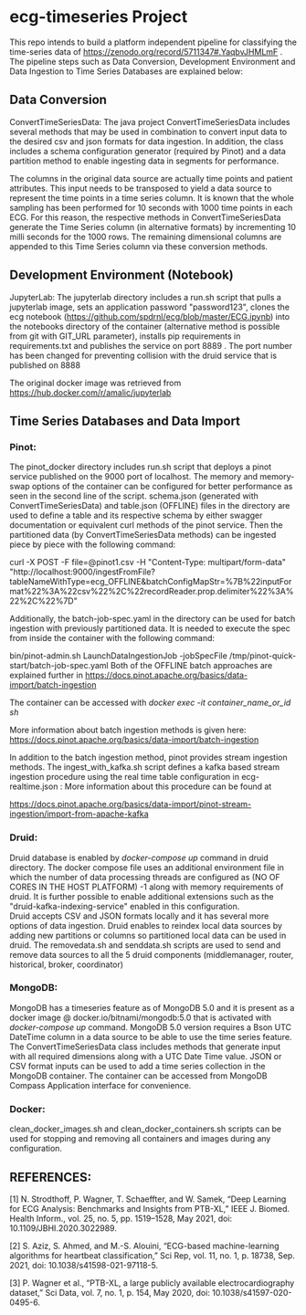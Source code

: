# ecg-timeseries Project

This repo intends to build a platform independent pipeline for classifying the time-series data of https://zenodo.org/record/5711347#.YaqbvJHMLmF . The pipeline steps such as Data Conversion, Development Environment and Data Ingestion to Time Series Databases are explained below:

## Data Conversion

ConvertTimeSeriesData:
The java project ConvertTimeSeriesData includes several methods that may be used in combination to convert input data to the desired csv and json formats for data ingestion. In addition, the class includes a schema configuration generator (required by Pinot) and a data partition method to enable ingesting data in segments for performance. 

The columns in the original data source are actually time points and patient attributes. This input needs to be transposed to yield a data source to represent the time points in a time series column. It is known that the whole sampling has been performed for 10 seconds with 1000 time points in each ECG. For this reason, the respective methods in ConvertTimeSeriesData generate the Time Series column (in alternative formats) by incrementing 10 milli seconds for the 1000 rows. The remaining dimensional columns are appended to this Time Series column via these conversion methods.     

## Development Environment (Notebook)

JupyterLab:
The jupyterlab directory includes a run.sh script that pulls a jupyterlab image, sets an application password "password123", clones the ecg notebook (https://github.com/spdrnl/ecg/blob/master/ECG.ipynb) into the notebooks directory of the container (alternative method is possible from git with GIT_URL parameter), installs pip requirements in requirements.txt and publishes the service on port 8889 . The port number has been changed for preventing collision with the druid service that is published on 8888

The original docker image was retrieved from https://hub.docker.com/r/amalic/jupyterlab

## Time Series Databases and Data Import

### Pinot:
The pinot_docker directory includes run.sh script that deploys a pinot service published on the 9000 port of localhost. The memory and memory-swap options of the container can be configured for better performance as seen in the second line of the script. schema.json (generated with ConvertTimeSeriesData) and table.json (OFFLINE) files in the directory are used to define a table and its respective schema by either swagger documentation or equivalent curl methods of the pinot service. Then the partitioned data (by ConvertTimeSeriesData methods) can be ingested piece by piece with the following command:

curl -X POST -F file=@pinot1.csv -H "Content-Type: multipart/form-data" "http://localhost:9000/ingestFromFile?tableNameWithType=ecg_OFFLINE&batchConfigMapStr=%7B%22inputFormat%22%3A%22csv%22%2C%22recordReader.prop.delimiter%22%3A%22%2C%22%7D"

Additionally, the batch-job-spec.yaml in the directory can be used for batch ingestion with previously partitioned data. It is needed to execute the spec from inside the container with the following command:

bin/pinot-admin.sh LaunchDataIngestionJob -jobSpecFile /tmp/pinot-quick-start/batch-job-spec.yaml Both of the OFFLINE batch approaches are explained further in https://docs.pinot.apache.org/basics/data-import/batch-ingestion

The container can be accessed with _docker exec -it container_name_or_id sh_ 

More information about batch ingestion methods is given here: https://docs.pinot.apache.org/basics/data-import/batch-ingestion 

In addition to the batch ingestion method, pinot provides stream ingestion methods. The ingest_with_kafka.sh script defines a kafka based stream ingestion procedure using the real time table configuration in ecg-realtime.json : More information about this procedure can be found at

https://docs.pinot.apache.org/basics/data-import/pinot-stream-ingestion/import-from-apache-kafka


### Druid:
 Druid database is enabled by _docker-compose up_ command in druid directory. The docker compose file uses an additional environment file in which the number of data processing threads are configured as (NO OF CORES IN THE HOST PLATFORM) -1 along with memory requirements of druid. It is further possible to enable additional extensions such as the "druid-kafka-indexing-service" enabled in this configuration.  
Druid accepts CSV and JSON formats locally and it has several more options of data ingestion. Druid enables to reindex local data sources by adding new partitions or columns so partitioned local data can be used in druid. The removedata.sh and senddata.sh scripts are used to send and remove data sources to all the 5 druid components (middlemanager, router, historical, broker, coordinator) 


### MongoDB: 
MongoDB has a timeseries feature as of MongoDB 5.0 and it is present as a docker image @ docker.io/bitnami/mongodb:5.0 that is activated with _docker-compose up_ command.
MongoDB 5.0 version  requires a Bson UTC DateTime column in a data source to be able to use the time series feature. The ConvertTimeSeriesData class includes methods that generate input with all required dimensions along with a UTC Date Time value. JSON or CSV format inputs can be used to add a time series collection in the MongoDB container. The container can be accessed from MongoDB Compass Application interface for convenience. 

### Docker: 
clean_docker_images.sh and clean_docker_containers.sh scripts can be used for stopping and removing all containers and images during any configuration.



## REFERENCES:
[1]	N. Strodthoff, P. Wagner, T. Schaeffter, and W. Samek, “Deep Learning for ECG Analysis: Benchmarks and Insights from PTB-XL,” IEEE J. Biomed. Health Inform., vol. 25, no. 5, pp. 1519–1528, May 2021, doi: 10.1109/JBHI.2020.3022989.

[2]	S. Aziz, S. Ahmed, and M.-S. Alouini, “ECG-based machine-learning algorithms for heartbeat classification,” Sci Rep, vol. 11, no. 1, p. 18738, Sep. 2021, doi: 10.1038/s41598-021-97118-5.

[3]	P. Wagner et al., “PTB-XL, a large publicly available electrocardiography dataset,” Sci Data, vol. 7, no. 1, p. 154, May 2020, doi: 10.1038/s41597-020-0495-6. 
